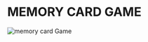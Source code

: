 # MEMORY CARD GAME

![memory card Game](https://github.com/srijanalimbu91/memory_card_Game/assets/91357218/596ce067-74e2-46c4-9761-ca22ef520604)
